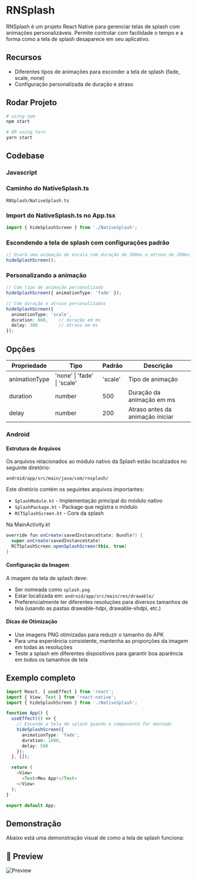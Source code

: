 # RNSplash

RNSplash é um projeto React Native para gerenciar telas de splash com animações personalizáveis. Permite controlar com facilidade o tempo e a forma como a tela de splash desaparece em seu aplicativo.

## Recursos

- Diferentes tipos de animações para esconder a tela de splash (fade, scale, none)
- Configuração personalizada de duração e atraso

## Rodar Projeto

```bash
# using npm
npm start

# OR using Yarn
yarn start
```

## Codebase

### Javascript


### Caminho do NativeSplash.ts

```
RNSplash/NativeSplash.ts
```

### Import do NativeSplash.ts no App.tsx
```typescript
import { hideSplashScreen } from './NativeSplash';
```

### Escondendo a tela de splash com configurações padrão

```typescript
// Usará uma animação de escala com duração de 500ms e atraso de 200ms
hideSplashScreen();
```

### Personalizando a animação

```typescript
// Com tipo de animação personalizado
hideSplashScreen({ animationType: 'fade' });

// Com duração e atraso personalizados
hideSplashScreen({
  animationType: 'scale',
  duration: 800,    // duração em ms
  delay: 300        // atraso em ms
});
```

## Opções

| Propriedade    | Tipo                           | Padrão    | Descrição                           |
|----------------|--------------------------------|-----------|-------------------------------------|
| animationType  | 'none' \| 'fade' \| 'scale'    | 'scale'   | Tipo de animação                    |
| duration       | number                         | 500       | Duração da animação em ms           |
| delay          | number                         | 200       | Atraso antes da animação iniciar    |


### Android

#### Estrutura de Arquivos

Os arquivos relacionados ao módulo nativo da Splash estão localizados no seguinte diretório:

```
android/app/src/main/java/com/rnsplash/
```

Este diretório contém os seguintes arquivos importantes:
- `SplashModule.kt` - Implementação principal do módulo nativo
- `SplashPackage.kt` - Package que registra o módulo
- `RCTSplashScreen.kt` - Core da splash

Na MainActivity.kt

```java
override fun onCreate(savedInstanceState: Bundle?) {
  super.onCreate(savedInstanceState)
  RCTSplashScreen.openSplashScreen(this, true)
}
```

#### Configuração da Imagem

A imagem da tela de splash deve:
- Ser nomeada como `splash.png`
- Estar localizada em: `android/app/src/main/res/drawable/`
- Preferencialmente ter diferentes resoluções para diversos tamanhos de tela (usando as pastas drawable-hdpi, drawable-xhdpi, etc.)

#### Dicas de Otimização

- Use imagens PNG otimizadas para reduzir o tamanho do APK
- Para uma experiência consistente, mantenha as proporções da imagem em todas as resoluções
- Teste a splash em diferentes dispositivos para garantir boa aparência em todos os tamanhos de tela

## Exemplo completo

```typescript
import React, { useEffect } from 'react';
import { View, Text } from 'react-native';
import { hideSplashScreen } from './NativeSplash';

function App() {
  useEffect(() => {
    // Esconde a tela de splash quando o componente for montado
    hideSplashScreen({
      animationType: 'fade',
      duration: 1000,
      delay: 500
    });
  }, []);

  return (
    <View>
      <Text>Meu App!</Text>
    </View>
  );
}

export default App;
```

## Demonstração

Abaixo está uma demonstração visual de como a tela de splash funciona:

## 📸 Preview

![Preview](https://github.com/mensonones/RNSplash/blob/main/assets/splash.gif)
